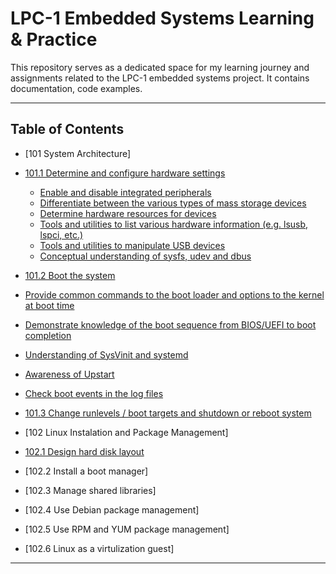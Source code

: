 # LPC-1 Embedded Systems Learning & Practice

This repository serves as a dedicated space for my learning journey and assignments related to the LPC-1 embedded systems project. It contains documentation, code examples.

---
## Table of Contents
* [101 System Architecture]<br>
 * [101.1 Determine and configure hardware settings](modules/101_1_System_Architecture.md#1011-determine-and-configure-hardware-settings)
    * [Enable and disable integrated peripherals](modules/101_1_System_Architecture.md#enable-and-disable-integrated-peripherals)
    * [Differentiate between the various types of mass storage devices](modules/101_1_System_Architecture.md#differentiate-between-the-various-types-of-mass-storage-devices)
    * [Determine hardware resources for devices](modules/101_1_System_Architecture.md#determine-hardware-resources-for-devices)
    * [Tools and utilities to list various hardware information (e.g. lsusb, lspci, etc.)](modules/101_1_System_Architecture.md#tools-and-utilities-to-list-various-hardware-information-eg-lsusb-lspci-etc)
    * [Tools and utilities to manipulate USB devices](modules/101_1_System_Architecture.md#tools-and-utilities-to-manipulate-usb-devices)
    * [Conceptual understanding of sysfs, udev and dbus](modules/101_1_System_Architecture.md#conceptual-understanding-of-sysfs-udev-and-dbus)
 * [101.2 Boot the system ](modules/101_2_Boot_System.md#1012-lesson-1)
  * [Provide common commands to the boot loader and options to the kernel at boot time](modules/101_2_Boot_System.md#provide-common-commands-to-the-boot-loader-and-options-to-the-kernel-at-boot-time)
  * [Demonstrate knowledge of the boot sequence from BIOS/UEFI to boot completion](modules/101_2_Boot_System.md#demonstrate-knowledge-of-the-boot-sequence-from-biosuefi-to-boot-completion)
  * [Understanding of SysVinit and systemd](modules/101_2_Boot_System.md#understanding-of-sysvinit-and-systemd)
  * [Awareness of Upstart](modules/101_2_Boot_System.md#awareness-of-upstart)
  * [Check boot events in the log files](modules/101_2_Boot_System.md#check-boot-events-in-the-log-files)
 * [101.3 Change runlevels / boot targets and shutdown or reboot system](modules/101_3_Change_Runlevels.md#1013-lesson-1)
   
* [102 Linux Instalation and Package Management]
 * [102.1 Design hard disk layout](modules2/102_1_Design-hard_disk-layout)
 * [102.2 Install a boot manager]
 * [102.3 Manage shared libraries]
 * [102.4 Use Debian package management]
 * [102.5 Use RPM and YUM package management]
 * [102.6 Linux as a virtulization guest]
  
---
